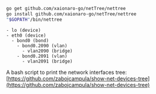 ```sh
go get github.com/xaionaro-go/netTree/nettree
go install github.com/xaionaro-go/netTree/nettree
"$GOPATH"/bin/nettree
```

```
- lo (device)
- eth0 (device)
  - bond0 (bond)
    - bond0.2090 (vlan)
      - vlan2090 (bridge)
    - bond0.2091 (vlan)
      - vlan2091 (bridge)
```

A bash script to print the network interfaces tree: [https://github.com/zabojcampula/show-net-devices-tree](https://github.com/zabojcampula/show-net-devices-tree)
